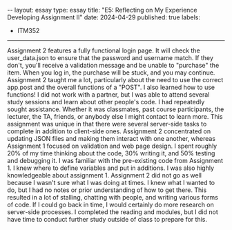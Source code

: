 --
layout: essay
type: essay
title: "E5: Reflecting on My Experience Developing Assignment II"
date: 2024-04-29
published: true
labels:
  - ITM352
---

Assignment 2 features a fully functional login page. It will check the user_data.json to ensure that the password and username match. If they don't, you'll receive a validation message and be unable to "purchase" the item. When you log in, the purchase will be stuck, and you may continue. Assignment 2 taught me a lot, particularly about the need to use the correct app.post and the overall functions of a "POST". I also learned how to use functions! I did not work with a partner, but I was able to attend several study sessions and learn about other people's code. I had repeatedly sought assistance. Whether it was classmates, past course participants, the lecturer, the TA, friends, or anybody else I might contact to learn more.
This assignment was unique in that there were several server-side tasks to complete in addition to client-side ones. Assignment 2 concentrated on updating JSON files and making them interact with one another, whereas Assignment 1 focused on validation and web page design. I spent roughly 20% of my time thinking about the code, 30% writing it, and 50% testing and debugging it.
I was familiar with the pre-existing code from Assignment 1. I knew where to define variables and put in additions. I was also highly knowledgeable about assignment 1. Assignment 2 did not go as well because I wasn't sure what I was doing at times. I knew what I wanted to do, but I had no notes or prior understanding of how to get there. This resulted in a lot of stalling, chatting with people, and writing various forms of code.
If I could go back in time, I would certainly do more research on server-side processes. I completed the reading and modules, but I did not have time to conduct further study outside of class to prepare for this. 
